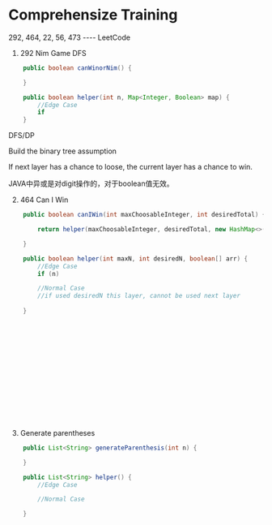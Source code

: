 # Comprehensize Training
292, 464, 22, 56, 473 ---- LeetCode

1. 292 Nim Game DFS
````java
    public boolean canWinorNim() {

    }

    public boolean helper(int n, Map<Integer, Boolean> map) {
        //Edge Case
        if 
    }
````

DFS/DP

Build the binary tree assumption

If next layer has a chance to loose, the current layer has a chance to win.

JAVA中异或是对digit操作的，对于boolean值无效。


2. 464 Can I Win
````java
    public boolean canIWin(int maxChoosableInteger, int desiredTotal) {

        return helper(maxChoosableInteger, desiredTotal, new HashMap<>());

    }

    public boolean helper(int maxN, int desiredN, boolean[] arr) {
        //Edge Case
        if (n) 

        //Normal Case
        //if used desiredN this layer, cannot be used next layer
                
    }

















````

3. Generate parentheses

````java
    public List<String> generateParenthesis(int n) {

    }

    public List<String> helper() {
        //Edge Case

        //Normal Case

    }
````
















